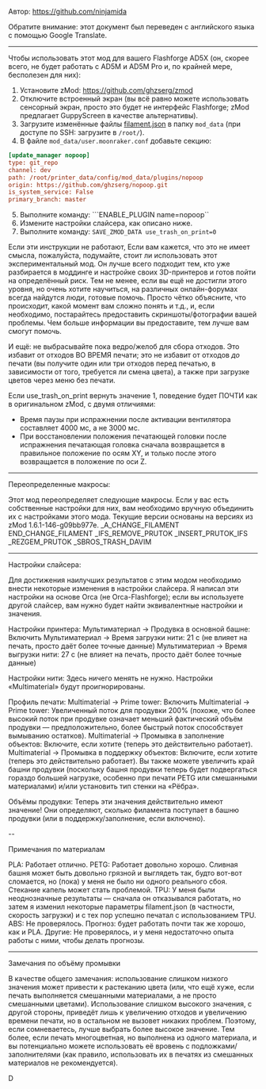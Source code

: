 Автор: https://github.com/ninjamida

Обратите внимание: этот документ был переведен с английского языка с помощью Google Translate.

---

Чтобы использовать этот мод для вашего Flashforge AD5X (он, скорее всего, не будет работать с AD5M и AD5M Pro и, по крайней мере, бесполезен для них):

1. Установите zMod: https://github.com/ghzserg/zmod
2. Отключите встроенный экран (вы всё равно можете использовать сенсорный экран, просто это будет не интерфейс Flashforge; zMod предлагает GuppyScreen в качестве альтернативы).
3. Загрузите изменённые файлы [filament.json](https://github.com/ghzserg/nopoop/blob/master/filament.json) в папку `mod_data` (при доступе по SSH: загрузите в `/root/`).
4. В файле ```mod_data/user.moonraker.conf``` добавьте секцию:
```ini
[update_manager nopoop]
type: git_repo
channel: dev
path: /root/printer_data/config/mod_data/plugins/nopoop
origin: https://github.com/ghzserg/nopoop.git
is_system_service: False
primary_branch: master
```
5. Выполните команду: ```ENABLE_PLUGIN name=nopoop``
6. Измените настройки слайсера, как описано ниже.
7. Выполните команду: ```SAVE_ZMOD_DATA use_trash_on_print=0```

Если эти инструкции не работают, Если вам кажется, что это не имеет смысла, пожалуйста, подумайте, стоит ли использовать этот экспериментальный мод. Он лучше всего подходит тем, кто уже разбирается в моддинге и настройке своих 3D-принтеров и готов пойти на определённый риск. Тем не менее, если вы ещё не достигли этого уровня, но очень хотите научиться, на различных онлайн-форумах всегда найдутся люди, готовые помочь. Просто чётко объясните, что происходит, какой момент вам сложно понять и т.д., и, если необходимо, постарайтесь предоставить скриншоты/фотографии вашей проблемы. Чем больше информации вы предоставите, тем лучше вам смогут помочь.

И ещё: не выбрасывайте пока ведро/желоб для сбора отходов. Это избавит от отходов ВО ВРЕМЯ печати; это не избавит от отходов *до* печати (вы получите один или три отходов перед печатью, в зависимости от того, требуется ли смена цвета), а также при загрузке цветов через меню без печати.

Если use_trash_on_print вернуть значение 1, поведение будет ПОЧТИ как в оригинальном zMod, с двумя отличиями:
- Время паузы при испражнении после активации вентилятора составляет 4000 мс, а не 3000 мс.
- При восстановлении положения печатающей головки после испражнения печатающая головка сначала возвращается в правильное положение по осям XY, и только после этого возвращается в положение по оси Z.

---

Переопределенные макросы:

Этот мод переопределяет следующие макросы. Если у вас есть собственные настройки для них, вам необходимо вручную объединить их с настройками этого мода. Текущие версии основаны на версиях из zMod 1.6.1-146-g09bb977e.
_A_CHANGE_FILAMENT
END_CHANGE_FILAMENT
_IFS_REMOVE_PRUTOK
_INSERT_PRUTOK_IFS
_REZGEM_PRUTOK
_SBROS_TRASH_DAVIM

---

Настройки слайсера:

Для достижения наилучших результатов с этим модом необходимо внести некоторые изменения в настройки слайсера. Я написал эти настройки на основе Orca (не Orca-Flashforge); если вы используете другой слайсер, вам нужно будет найти эквивалентные настройки и значения.

Настройки принтера:
Мультиматериал -> Продувка в основной башне: Включить
Мультиматериал -> Время загрузки нити: 21 с (не влияет на печать, просто даёт более точные данные)
Мультиматериал -> Время выгрузки нити: 27 с (не влияет на печать, просто даёт более точные данные)

Настройки нити:
Здесь ничего менять не нужно. Настройки «Multimaterial» будут проигнорированы.

Профиль печати:
Multimaterial -> Prime tower: Включить
Multimaterial -> Prime tower: Увеличенный поток для продувки 200% (похоже, что более высокий поток при продувке означает меньший фактический объём продувки — предположительно, более быстрый поток способствует вымыванию остатков).
Multimaterial -> Промывка в заполнение объектов: Включите, если хотите (теперь это действительно работает).
Multimaterial -> Промывка в поддержку объектов: Включите, если хотите (теперь это действительно работает).
Вы также можете увеличить край башни продувки (поскольку башня продувки теперь будет подвергаться гораздо большей нагрузке, особенно при печати PETG или смешанными материалами) и/или установить тип стенки на «Рёбра».

Объёмы продувки:
Теперь эти значения действительно имеют значение! Они определяют, сколько филамента поступает в башню продувки (или в поддержку/заполнение, если включено).

--

Примечания по материалам

PLA: Работает отлично.
PETG: Работает довольно хорошо. Сливная башня может быть довольно грязной и выглядеть так, будто вот-вот сломается, но (пока) у меня не было ни одного реального сбоя. Стекание капель может стать проблемой.
TPU: У меня были неоднозначные результаты — сначала он отказывался работать, но затем я изменил некоторые параметры filament.json (в частности, скорость загрузки) и с тех пор успешно печатал с использованием TPU.
ABS: Не проверялось. Прогноз: будет работать почти так же хорошо, как и PLA.
Другие: Не проверялось, и у меня недостаточно опыта работы с ними, чтобы делать прогнозы.

---

Замечания по объёму промывки

В качестве общего замечания: использование слишком низкого значения может привести к растеканию цвета (или, что ещё хуже, если печать выполняется смешанными материалами, а не просто смешанными цветами). Использование слишком высокого значения, с другой стороны, приведёт лишь к увеличению отходов и увеличению времени печати, но в остальном не вызовет никаких проблем. Поэтому, если сомневаетесь, лучше выбрать более высокое значение. Тем более, если печать многоцветная, но выполнена из одного материала, и вы потенциально можете использовать её вровень с подложками/заполнителями (как правило, использовать их в печатях из смешанных материалов не рекомендуется).

D